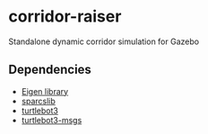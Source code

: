 # corridor-raiser
Standalone dynamic corridor simulation for Gazebo

## Dependencies
* [Eigen library](https://eigen.tuxfamily.org/index.php?title=Main_Page) 
* [sparcslib](https://github.com/nicola-lissandrini/sparcslib)
* [turtlebot3](https://github.com/ROBOTIS-GIT/turtlebot3)
* [turtlebot3-msgs](https://github.com/ROBOTIS-GIT/turtlebot3_msgs)
